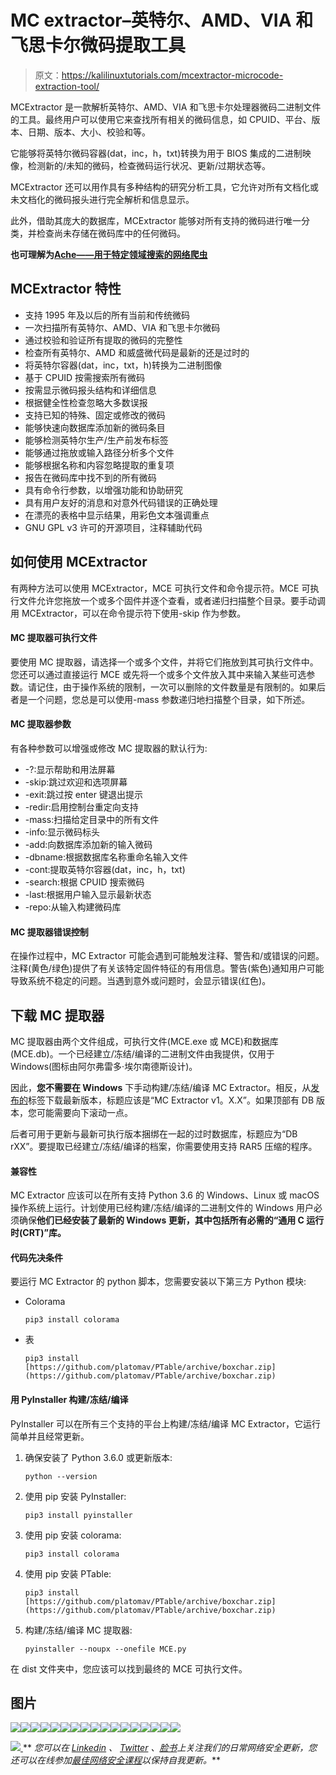 # MC extractor–英特尔、AMD、VIA 和飞思卡尔微码提取工具

> 原文：<https://kalilinuxtutorials.com/mcextractor-microcode-extraction-tool/>

MCExtractor 是一款解析英特尔、AMD、VIA 和飞思卡尔处理器微码二进制文件的工具。最终用户可以使用它来查找所有相关的微码信息，如 CPUID、平台、版本、日期、版本、大小、校验和等。

它能够将英特尔微码容器(dat，inc，h，txt)转换为用于 BIOS 集成的二进制映像，检测新的/未知的微码，检查微码运行状况、更新/过期状态等。

MCExtractor 还可以用作具有多种结构的研究分析工具，它允许对所有文档化或未文档化的微码报头进行完全解析和信息显示。

此外，借助其庞大的数据库，MCExtractor 能够对所有支持的微码进行唯一分类，并检查尚未存储在微码库中的任何微码。

**也可理解为[Ache——用于特定领域搜索的网络爬虫](https://kalilinuxtutorials.com/ache-web-crawler-domain/)**

## **MCExtractor 特性**

*   支持 1995 年及以后的所有当前和传统微码
*   一次扫描所有英特尔、AMD、VIA 和飞思卡尔微码
*   通过校验和验证所有提取的微码的完整性
*   检查所有英特尔、AMD 和威盛微代码是最新的还是过时的
*   将英特尔容器(dat，inc，txt，h)转换为二进制图像
*   基于 CPUID 按需搜索所有微码
*   按需显示微码报头结构和详细信息
*   根据健全性检查忽略大多数误报
*   支持已知的特殊、固定或修改的微码
*   能够快速向数据库添加新的微码条目
*   能够检测英特尔生产/生产前发布标签
*   能够通过拖放或输入路径分析多个文件
*   能够根据名称和内容忽略提取的重复项
*   报告在微码库中找不到的所有微码
*   具有命令行参数，以增强功能和协助研究
*   具有用户友好的消息和对意外代码错误的正确处理
*   在漂亮的表格中显示结果，用彩色文本强调重点
*   GNU GPL v3 许可的开源项目，注释辅助代码

## **如何使用 MCExtractor**

有两种方法可以使用 MCExtractor，MCE 可执行文件和命令提示符。MCE 可执行文件允许您拖放一个或多个固件并逐个查看，或者递归扫描整个目录。要手动调用 MCExtractor，可以在命令提示符下使用-skip 作为参数。

#### **MC 提取器可执行文件**

要使用 MC 提取器，请选择一个或多个文件，并将它们拖放到其可执行文件中。您还可以通过直接运行 MCE 或先将一个或多个文件放入其中来输入某些可选参数。请记住，由于操作系统的限制，一次可以删除的文件数量是有限制的。如果后者是一个问题，您总是可以使用-mass 参数递归地扫描整个目录，如下所述。

#### **MC 提取器参数**

有各种参数可以增强或修改 MC 提取器的默认行为:

*   -?:显示帮助和用法屏幕
*   -skip:跳过欢迎和选项屏幕
*   -exit:跳过按 enter 键退出提示
*   -redir:启用控制台重定向支持
*   -mass:扫描给定目录中的所有文件
*   -info:显示微码标头
*   -add:向数据库添加新的输入微码
*   -dbname:根据数据库名称重命名输入文件
*   -cont:提取英特尔容器(dat，inc，h，txt)
*   -search:根据 CPUID 搜索微码
*   -last:根据用户输入显示最新状态
*   -repo:从输入构建微码库

#### **MC 提取器错误控制**

在操作过程中，MC Extractor 可能会遇到可能触发注释、警告和/或错误的问题。注释(黄色/绿色)提供了有关该特定固件特征的有用信息。警告(紫色)通知用户可能导致系统不稳定的问题。当遇到意外或问题时，会显示错误(红色)。

## **下载 MC 提取器**

MC 提取器由两个文件组成，可执行文件(MCE.exe 或 MCE)和数据库(MCE.db)。一个已经建立/冻结/编译的二进制文件由我提供，仅用于 Windows(图标由阿尔弗雷多·埃尔南德斯设计)。

因此，**您不需要在 Windows** 下手动构建/冻结/编译 MC Extractor。相反，从[发布的](https://github.com/platomav/MCExtractor/releases)标签下载最新版本，标题应该是“MC Extractor v1。X.X”。如果顶部有 DB 版本，您可能需要向下滚动一点。

后者可用于更新与最新可执行版本捆绑在一起的过时数据库，标题应为“DB rXX”。要提取已经建立/冻结/编译的档案，你需要使用支持 RAR5 压缩的程序。

#### **兼容性**

MC Extractor 应该可以在所有支持 Python 3.6 的 Windows、Linux 或 macOS 操作系统上运行。计划使用已经构建/冻结/编译的二进制文件的 Windows 用户必须确保**他们已经安装了最新的 Windows 更新，其中包括所有必需的“通用 C 运行时(CRT)”库。**

#### **代码先决条件**

要运行 MC Extractor 的 python 脚本，您需要安装以下第三方 Python 模块:

*   Colorama

    ```
    pip3 install colorama
    ```

*   表

    ```
    pip3 install [https://github.com/platomav/PTable/archive/boxchar.zip](https://github.com/platomav/PTable/archive/boxchar.zip)
    ```

#### **用 PyInstaller 构建/冻结/编译**

PyInstaller 可以在所有三个支持的平台上构建/冻结/编译 MC Extractor，它运行简单并且经常更新。

1.  确保安装了 Python 3.6.0 或更新版本:

    ```
    python --version
    ```

2.  使用 pip 安装 PyInstaller:

    ```
    pip3 install pyinstaller
    ```

3.  使用 pip 安装 colorama:

    ```
    pip3 install colorama
    ```

4.  使用 pip 安装 PTable:

    ```
    pip3 install [https://github.com/platomav/PTable/archive/boxchar.zip](https://github.com/platomav/PTable/archive/boxchar.zip)
    ```

5.  构建/冻结/编译 MC 提取器:

    ```
    pyinstaller --noupx --onefile MCE.py
    ```

在 dist 文件夹中，您应该可以找到最终的 MCE 可执行文件。

## **图片**

![](img/4ec3b3aeb8ecba9fb0d40293363f34ec.png)![](img/450c22ccd9915a5f8dad3b585171952e.png)![](img/9de34fa617957ebc118d15d051758a5f.png)![](img/534cd112fc8adabddd9c7e1cdc2f18c1.png)![](img/0b7c9a03c9448b5c7d0369fa10c61833.png)![](img/a062b9adfed144ab29c7f3b4937cfb7f.png)![](img/8cc7170531907337df4da02f1673c84e.png)![](img/2c514f771722f0a8d99204180c4a63e7.png)![](img/e0f18c9107139bd1de6ef78242546998.png)![](img/eeba21010cc9c97a47de2562cf6882c3.png)![](img/0ae8e1d5141dcd476f76dab5b7309387.png)![](img/288381c3583cd4ba5ce8c07c8c5f919b.png)![](img/8807ccbbafb8cd8d4e53128a3af480c4.png)![](img/5acc2fc4e54abf91ed67ae4b5f37025d.png)![](img/9d7c9cac55540fdfc6e27a7918115641.png)![](img/23b0ae5b4ca6b2f02c76781a346bde7d.png)![](img/5f490f7d8556d95b51b9ffc52ba0c292.png)

[![](img/d861a9096555aeb1980fc054015933d7.png) ](https://github.com/platomav/MCExtractor) ** *您可以在 [Linkedin](https://www.linkedin.com/company/gbhackers/) 、 [Twitter](https://twitter.com/GbhackerOn) 、[脸书](https://www.facebook.com/gbhackersadmin)上关注我们的日常网络安全更新，您还可以在线参加[最佳网络安全课程](https://ethicalhackersacademy.com/)以保持自我更新。***